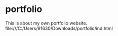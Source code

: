 # portfolio
This is about  my own portfolio website.
file:///C:/Users/91630/Downloads/portfolio/ind.html
